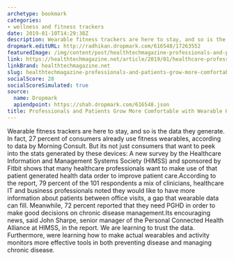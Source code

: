 ```yaml
---
archetype: bookmark
categories:
- wellness and fitness trackers
date: 2019-01-10T14:29:38Z
description: Wearable fitness trackers are here to stay, and so is the data they generate.
dropmark.editURL: http://radhikan.dropmark.com/616548/17263552
featuredImage: /img/content/post/healthtechmagazine-professionals-and-patients-grow-more-comfortable-with-wearable-health-data.JPG
link: https://healthtechmagazine.net/article/2019/01/healthcare-professionals-and-patients-grow-more-comfortable-wearable-data
linkBrand: healthtechmagazine.net
slug: healthtechmagazine-professionals-and-patients-grow-more-comfortable-with-wearable-health-data
socialScore: 28
socialScoreSimulated: true
source:
  name: Dropmark
  apiendpoint: https://shah.dropmark.com/616548.json
title: Professionals and Patients Grow More Comfortable with Wearable Health Data
---
```

Wearable fitness trackers are here to stay, and so is the data they generate. In fact, 27 percent of consumers already use fitness wearables, according to data by Morning Consult. But its not just consumers that want to peek into the stats generated by these devices: A new survey by the Healthcare Information and Management Systems Society (HIMSS) and sponsored by Fitbit shows that many healthcare professionals want to make use of that patient generated health data order to improve patient care.According to the report, 79 percent of the 101 respondents a mix of clinicians, healthcare IT and business professionals noted they would like to have more information about patients between office visits, a gap that wearable data can fill. Meanwhile, 72 percent reported that they need PGHD in order to make good decisions on chronic disease management.Its encouraging news, said John Sharpe, senior manager of the Personal Connected Health Alliance at HIMSS, in the report. We are learning to trust the data. Furthermore, were learning how to make actual wearables and activity monitors more effective tools in both preventing disease and managing chronic disease.

